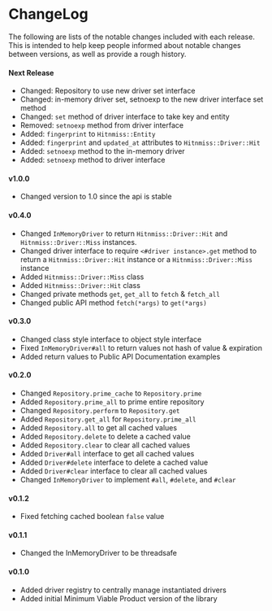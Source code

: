 # ChangeLog

The following are lists of the notable changes included with each release.
This is intended to help keep people informed about notable changes between
versions, as well as provide a rough history.

#### Next Release

* Changed: Repository to use new driver set interface
* Changed: in-memory driver set, setnoexp to the new driver interface set method
* Changed: `set` method of driver interface to take key and entity
* Removed: `setnoexp` method from driver interface
* Added: `fingerprint` to `Hitnmiss::Entity`
* Added: `fingerprint` and `updated_at` attributes to `Hitnmiss::Driver::Hit`
* Added: `setnoexp` method to the in-memory driver
* Added: `setnoexp` method to driver interface

#### v1.0.0

* Changed version to 1.0 since the api is stable

#### v0.4.0

* Changed `InMemoryDriver` to return `Hitnmiss::Driver::Hit` and
  `Hitnmiss::Driver::Miss` instances.
* Changed driver interface to require `<#driver instance>.get` method to return a
  `Hitnmiss::Driver::Hit` instance or a `Hitnmiss::Driver::Miss` instance
* Added `Hitnmiss::Driver::Miss` class
* Added `Hitnmiss::Driver::Hit` class
* Changed private methods `get`, `get_all` to `fetch` & `fetch_all`
* Changed public API method `fetch(*args)` to `get(*args)`

#### v0.3.0

* Changed class style interface to object style interface
* Fixed `InMemoryDriver#all` to return values not hash of value & expiration
* Added return values to Public API Documentation examples

#### v0.2.0

* Changed `Repository.prime_cache` to `Repository.prime`
* Added `Repository.prime_all` to prime entire repository
* Changed `Repository.perform` to `Repository.get`
* Added `Repository.get_all` for `Repository.prime_all`
* Added `Repository.all` to get all cached values
* Added `Repository.delete` to delete a cached value
* Added `Repository.clear` to clear all cached values
* Added `Driver#all` interface to get all cached values
* Added `Driver#delete` interface to delete a cached value
* Added `Driver#clear` interface to clear all cached values
* Changed `InMemoryDriver` to implement `#all`, `#delete`, and `#clear`

#### v0.1.2

* Fixed fetching cached boolean `false` value

#### v0.1.1

* Changed the InMemoryDriver to be threadsafe

#### v0.1.0

* Added driver registry to centrally manage instantiated drivers
* Added initial Minimum Viable Product version of the library
